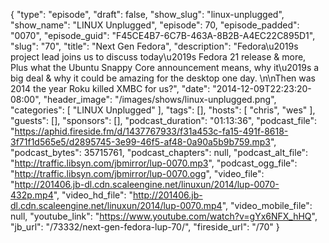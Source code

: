{
  "type": "episode",
  "draft": false,
  "show_slug": "linux-unplugged",
  "show_name": "LINUX Unplugged",
  "episode": 70,
  "episode_padded": "0070",
  "episode_guid": "F45CE4B7-6C7B-463A-8B2B-A4EC22C895D1",
  "slug": "70",
  "title": "Next Gen Fedora",
  "description": "Fedora\u2019s project lead joins us to discuss today\u2019s Fedora 21 release & more, Plus what the Ubuntu Snappy Core announcement means, why it\u2019s a big deal & why it could be amazing for the desktop one day.  \n\nThen was 2014 the year Roku killed XMBC for us?",
  "date": "2014-12-09T22:23:20-08:00",
  "header_image": "/images/shows/linux-unplugged.png",
  "categories": [
    "LINUX Unplugged"
  ],
  "tags": [],
  "hosts": [
    "chris",
    "wes"
  ],
  "guests": [],
  "sponsors": [],
  "podcast_duration": "01:13:36",
  "podcast_file": "https://aphid.fireside.fm/d/1437767933/f31a453c-fa15-491f-8618-3f71f1d565e5/d2895745-3e99-46f5-af48-0a90a5b9b759.mp3",
  "podcast_bytes": 35715761,
  "podcast_chapters": null,
  "podcast_alt_file": "http://traffic.libsyn.com/jbmirror/lup-0070.mp3",
  "podcast_ogg_file": "http://traffic.libsyn.com/jbmirror/lup-0070.ogg",
  "video_file": "http://201406.jb-dl.cdn.scaleengine.net/linuxun/2014/lup-0070-432p.mp4",
  "video_hd_file": "http://201406.jb-dl.cdn.scaleengine.net/linuxun/2014/lup-0070.mp4",
  "video_mobile_file": null,
  "youtube_link": "https://www.youtube.com/watch?v=gYx6NFX_hHQ",
  "jb_url": "/73332/next-gen-fedora-lup-70/",
  "fireside_url": "/70"
}

